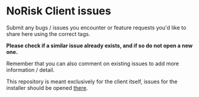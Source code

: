 # NoRisk Client issues

Submit any bugs / issues you encounter or feature requests you'd like to share
here using the correct tags.

**Please check if a similar issue already exists, and if so do not open a new
one.**

Remember that you can also comment on existing issues to add more information / detail.

This repository is meant exclusively for the client itself, issues for the
installer should be opened [there](https://github.com/HGLabor/client-installer-rs/issues).
